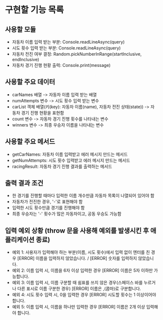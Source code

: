 # 구현할 기능 목록

## 사용할 모듈
- 자동차 이름 입력 받는 부분: Console.readLineAsync(query)
- 시도 횟수 입력 받는 부분: Console.readLineAsync(query)
- 자동차 전진 여부 결정: Random.pickNumberInRange(startInclusive, endInclusive)
- 자동차 경기 진행 현황 출력: Console.print(message)

## 사용할 주요 데이터
- carNames 배열 -> 자동차 이름 입력 받는 배열
- numAttempts 변수 -> 시도 횟수 입력 받는 변수
- carList 객체 배열(키(key): 자동차 이름(name), 자동차 전진 상태(state)) -> 자동차 경기 진행 현황을 표현함
- count 변수 -> 자동차 경기 진행 횟수를 나타내는 변수
- winners 변수 -> 최종 우승자 이름을 나타내는 변수

## 사용할 주요 메서드
- getCarNames: 자동차 이름 입력받고 에러 메시지 만드는 메서드
- getNumAttempts: 시도 횟수 입력받고 에러 메시지 만드는 메서드
- racingResult: 자동차 경기 진행 결과를 출력하는 메서드

## 출력 결과 조건
- 한 경기를 진행할 때마다 입력한 이름 개수만큼 자동차 목록이 나열되어 있어야 함
- 자동차가 전진한 경우, '-'로 표현해야 함
- 입력한 시도 횟수만큼 경기를 진행해야 함
- 최종 우승자는 '-' 횟수가 많은 자동차이고, 공동 우승도 가능함

## 입력 예외 상황 (throw 문을 사용해 예외를 발생시킨 후 애플리케이션 종료)
- 예외 1: 사용자가 입력해야 하는 부분(이름, 시도 횟수)에서 입력 없이 엔터를 친 경우
[ERROR] 이름을 입력하지 않았습니다. / [ERROR] 숫자를 입력하지 않았습니다.
- 예외 2: 이름 입력 시, 이름을 6자 이상 입력한 경우
[ERROR] 이름은 5자 이하만 가능합니다.
- 예외 3: 이름 입력 시, 이름 구분할 때 쉼표를 쓰지 않은 경우(스페이스 바를 누르거나 다른 표시로 이름 구분한 경우)
[ERROR] 이름은 ,(콤마)로 구분합니다.
- 예외 4: 시도 횟수 입력 시, 0을 입력한 경우
[ERROR] 시도할 횟수는 1 이상이어야 합니다.
- 예외 5: 이름 입력 시, 이름을 하나만 입력한 경우
[ERROR] 이름은 2개 이상 입력해야 합니다.